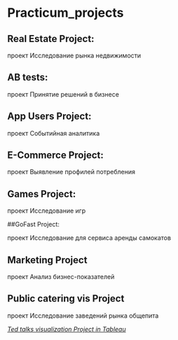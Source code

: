 # Practicum_projects

## Real Estate Project:

проект Исследование рынка недвижимости

## AB tests:

проект Принятие решений в бизнесе

## App Users Project:

проект Событийная аналитика

## E-Commerce Project:

проект Выявление профилей потребления

## Games Project:

проект Исследование игр

##GoFast Project:

проект Исследование для сервиса аренды самокатов

## Marketing Project

проект Анализ бизнес-показателей

## Public catering vis Project

проект Исследование заведений рынка общепита


[*Ted talks visualization Project in Tableau*](https://public.tableau.com/views/ProjectMain_17211268508140/2008-2021?:language=de-DE&:sid=&:redirect=auth&:display_count=n&:origin=viz_share_link)


